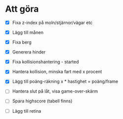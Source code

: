 # Att göra

- [x] Fixa z-index på moln/stjärnor/vägar etc
- [x] Lägg till månen
- [x] Fixa berg
- [x] Generera hinder
- [x] Fixa kollisionshantering - started
- [x] Hantera kollision, minska fart med x procent
- [x] Lägg till poäng-räkning x * hastighet = poäng/frame
- [ ] Hantera slut på låt, visa game-over-skärm
- [ ] Spara highscore (tabell finns)
- [ ] Lägg till retina

